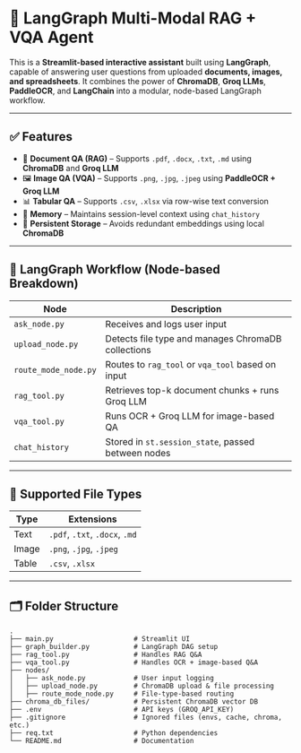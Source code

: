 # 🧠 LangGraph Multi-Modal RAG + VQA Agent

This is a **Streamlit-based interactive assistant** built using **LangGraph**, capable of answering user questions from uploaded **documents, images, and spreadsheets**. It combines the power of **ChromaDB**, **Groq LLMs**, **PaddleOCR**, and **LangChain** into a modular, node-based LangGraph workflow.

---

## ✅ Features

- 📄 **Document QA (RAG)** – Supports `.pdf`, `.docx`, `.txt`, `.md` using **ChromaDB** and **Groq LLM**
- 🖼️ **Image QA (VQA)** – Supports `.png`, `.jpg`, `.jpeg` using **PaddleOCR + Groq LLM**
- 📊 **Tabular QA** – Supports `.csv`, `.xlsx` via row-wise text conversion
- 🧠 **Memory** – Maintains session-level context using `chat_history`
- 💾 **Persistent Storage** – Avoids redundant embeddings using local **ChromaDB**

---

## 🧱 LangGraph Workflow (Node-based Breakdown)

| Node               | Description                                         |
|--------------------|-----------------------------------------------------|
| `ask_node.py`       | Receives and logs user input                       |
| `upload_node.py`    | Detects file type and manages ChromaDB collections |
| `route_mode_node.py`| Routes to `rag_tool` or `vqa_tool` based on input  |
| `rag_tool.py`       | Retrieves top-k document chunks + runs Groq LLM    |
| `vqa_tool.py`       | Runs OCR + Groq LLM for image-based QA             |
| `chat_history`      | Stored in `st.session_state`, passed between nodes |

---

## 🧾 Supported File Types

| Type   | Extensions                    |
|--------|-------------------------------|
| Text   | `.pdf`, `.txt`, `.docx`, `.md`|
| Image  | `.png`, `.jpg`, `.jpeg`       |
| Table  | `.csv`, `.xlsx`               |

---

## 🗂️ Folder Structure

```plaintext
.
├── main.py                    # Streamlit UI
├── graph_builder.py           # LangGraph DAG setup
├── rag_tool.py                # Handles RAG Q&A
├── vqa_tool.py                # Handles OCR + image-based Q&A
├── nodes/
│   ├── ask_node.py            # User input logging
│   ├── upload_node.py         # ChromaDB upload & file processing
│   ├── route_mode_node.py     # File-type-based routing
├── chroma_db_files/           # Persistent ChromaDB vector DB
├── .env                       # API keys (GROQ_API_KEY)
├── .gitignore                 # Ignored files (envs, cache, chroma, etc.)
├── req.txt                    # Python dependencies
└── README.md                  # Documentation
```
